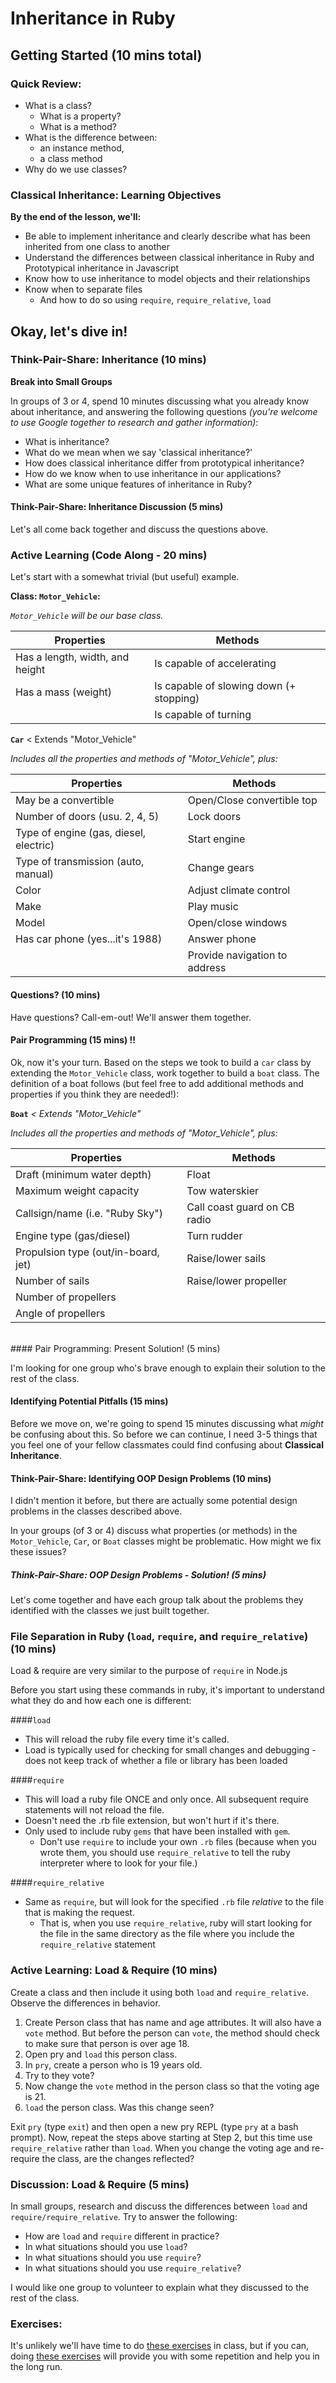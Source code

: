 # Inheritance in Ruby 

## Getting Started (10 mins total)

### Quick Review:

  * What is a class?
    - What is a property?
    - What is a method?
  * What is the difference between:
    - an instance method,
    - a class method
  * Why do we use classes?

### Classical Inheritance: Learning Objectives

**By the end of the lesson, we'll:**

  * Be able to implement inheritance and clearly describe what has been inherited from one class to another
  * Understand the differences between classical inheritance in Ruby and Prototypical inheritance in Javascript
  * Know how to use inheritance to model objects and their relationships
  * Know when to separate files
    + And how to do so using `require`, `require_relative`, `load`

## Okay, let's dive in!

### Think-Pair-Share: Inheritance (10 mins) 

**Break into Small Groups**

In groups of 3 or 4, spend 10 minutes discussing what you already know about inheritance, and answering the following questions *(you're welcome to use Google together to research and gather information)*:

  * What is inheritance?
  * What do we mean when we say 'classical inheritance?'
  * How does classical inheritance differ from prototypical inheritance?
  * How do we know when to use inheritance in our applications?
  * What are some unique features of inheritance in Ruby?

#### Think-Pair-Share: Inheritance Discussion (5 mins)

Let's all come back together and discuss the questions above.

### Active Learning (Code Along - 20 mins) 

Let's start with a somewhat trivial (but useful) example.

**Class: `Motor_Vehicle`:**

*`Motor_Vehicle` will be our base class.*

| Properties                        | Methods                             |
| --------------------------------  | -----------------------------       |
| Has a length, width, and height   | Is capable of accelerating          |
| Has a mass (weight)               | Is capable of slowing down (+ stopping) |
|                                   | Is capable of turning               |

**`Car`** < Extends "Motor_Vehicle"

*Includes all the properties and methods of "Motor_Vehicle", plus:*

| Properties                              | Methods                          |  
| --------------------------------------- | -------------------------------- |  
| May be a convertible                    | Open/Close convertible top       |  
| Number of doors (usu. 2, 4, 5)          | Lock doors                       |  
| Type of engine (gas, diesel, electric)  | Start engine                     |  
| Type of transmission (auto, manual)     | Change gears                     |  
| Color                                   | Adjust climate control           |  
| Make                                    | Play music                       |  
| Model                                   | Open/close windows               |  
| Has car phone (yes...it's 1988)         | Answer phone                     |  
|                                         | Provide navigation to address    |  

#### Questions? (10 mins)

Have questions? Call-em-out! We'll answer them together.

#### Pair Programming (15 mins) !!

Ok, now it's your turn. Based on the steps we took to build a `car` class by extending the `Motor_Vehicle` class, work together to build a `boat` class. The definition of a boat follows (but feel free to add additional methods and properties if you think they are needed!):

**`Boat`** *< Extends "Motor_Vehicle"*

*Includes all the properties and methods of "Motor_Vehicle", plus:*

| Properties                          | Methods                           |  
| -------------------------           | --------------------------------- |  
| Draft (minimum water depth)         | Float                             |  
| Maximum weight capacity             | Tow waterskier                    |  
| Callsign/name (i.e. "Ruby Sky")     | Call coast guard on CB radio      |  
| Engine type (gas/diesel)            | Turn rudder                       |  
| Propulsion type (out/in-board, jet) | Raise/lower sails                 |  
| Number of sails                     | Raise/lower propeller             |  
| Number of propellers                |                                   |  
| Angle of propellers                 |                                   |  

<br>
#### Pair Programming: Present Solution! (5 mins)

I'm looking for one group who's brave enough to explain their solution to the rest of the class.

#### Identifying Potential Pitfalls (15 mins)

Before we move on, we're going to spend 15 minutes discussing what *might* be confusing about this. So before we can continue, I need 3-5 things that you feel one of your fellow classmates could find confusing about **Classical Inheritance**.

#### Think-Pair-Share: Identifying OOP Design Problems (10 mins)

I didn't mention it before, but there are actually some potential design problems in the classes described above. 

In your groups (of 3 or 4) discuss what properties (or methods) in the `Motor_Vehicle`, `Car`, or `Boat` classes might be problematic. How might we fix these issues?

##### Think-Pair-Share: OOP Design Problems - Solution! (5 mins)

Let's come together and have each group talk about the problems they identified with the classes we just built together.

### File Separation in Ruby (`load`, `require`, and `require_relative`) (10 mins)

Load & require are very similar to the purpose of `require` in Node.js

Before you start using these commands in ruby, it's important to understand what they do and how each one is different:

####`load`
  - This will reload the ruby file every time it's called.
  - Load is typically used for checking for small changes and debugging - does not keep track of whether a file or library has been loaded

####`require`

  - This will load a ruby file ONCE and only once. All subsequent require statements will not reload the file.
  - Doesn't need the .rb file extension, but won't hurt if it's there.
  - Only used to include ruby `gems` that have been installed with `gem`.
    + Don't use `require` to include your own `.rb` files (because when you wrote them, you should use `require_relative` to tell the ruby interpreter where to look for your file.)

####`require_relative`
  - Same as `require`, but will look for the specified `.rb` file *relative* to the file that is making the request.
    + That is, when you use `require_relative`, ruby will start looking for the file in the same directory as the file where you include the `require_relative` statement

### Active Learning: Load & Require (10 mins)

Create a class and then include it using both `load` and `require_relative`. Observe the differences in behavior.

  1. Create Person class that has name and age attributes. It will also have a `vote` method. But before the person can `vote`, the method should check to make sure that person is over age 18.
  2. Open pry and `load` this person class.
  3. In `pry`, create a person who is 19 years old.
  4. Try to they vote?
  5. Now change the `vote` method in the person class so that the voting age is 21.
  6. `load` the person class. Was this change seen?

Exit `pry` (type `exit`) and then open a new pry REPL (type `pry` at a bash prompt). Now, repeat the steps above starting at Step 2, but this time use `require_relative` rather than `load`. When you change the voting age and re-require the class, are the changes reflected?

### Discussion: Load & Require (5 mins)

In small groups, research and discuss the differences between `load` and `require/require_relative`. Try to answer the following:

  - How are `load` and `require` different in practice?
  - In what situations should you use `load`?
  - In what situations should you use `require`?
  - In what situations should you use `require_relative`?

I would like one group to volunteer to explain what they discussed to the rest of the class.

### Exercises:

It's unlikely we'll have time to do [these exercises](ruby_inheritance_exercises.md) in class, but if you can, doing [these exercises](ruby_inheritance_exercises.md) will provide you with some repetition and help you in the long run.


